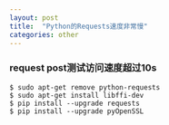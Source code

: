 ```yaml
---
layout: post
title:  "Python的Requests速度非常慢"
categories: other
---
```


### request post测试访问速度超过10s

	$ sudo apt-get remove python-requests
	$ sudo apt-get install libffi-dev
	$ pip install --upgrade requests
	$ pip install --upgrade pyOpenSSL

